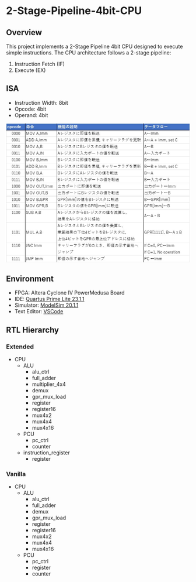 # 2-Stage-Pipeline-4bit-CPU

## Overview  

This project implements a 2-Stage Pipeline 4bit CPU designed to execute simple instructions. The CPU architecture follows a 2-stage pipeline:  

1. Instruction Fetch (IF)  
2. Execute (EX)  

## ISA

- Instruction Width: 8bit  
- Opcode: 4bit  
- Operand: 4bit 
<img src = "https://github.com/nk12U/2-Stage-Pipeline-4bit-CPU/blob/main/ISA.jpg"> 

## Environment

- FPGA: Altera Cyclone IV PowerMedusa Board
- IDE: [Quartus Prime Lite 23.1.1](https://www.intel.com/content/www/us/en/software-kit/825278/intel-quartus-prime-lite-edition-design-software-version-23-1-1-for-windows.html)
- Simulator: [ModelSim 20.1.1](https://www.intel.com/content/www/us/en/software-kit/660907/intel-quartus-prime-lite-edition-design-software-version-20-1-1-for-windows.html)
- Text Editor: [VSCode](https://code.visualstudio.com/)

## RTL Hierarchy

### Extended  

- CPU
  - ALU
    - alu_ctrl
    - full_adder
    - multiplier_4x4
    - demux
    - gpr_mux_load
    - register
    - register16
    - mux4x2
    - mux4x4
    - mux4x16
  - PCU
    - pc_ctrl
    - counter
  - instruction_register
    - register

### Vanilla

- CPU
  - ALU
    - alu_ctrl
    - full_adder
    - demux
    - gpr_mux_load
    - register
    - register16
    - mux4x2
    - mux4x4
    - mux4x16
  - PCU
    - pc_ctrl
    - register
    - counter
